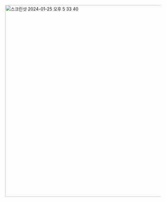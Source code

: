 <img width="621" alt="스크린샷 2024-01-25 오후 5 33 40" src="https://github.com/V2LLAIN/Vision_Generation/assets/104286511/05b81010-9f05-4f89-a3d2-948f66b1fb31">
